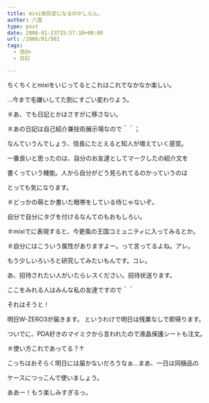 ```yaml
---
title: mixi依存症になるのかしらん。
author: 八雲
type: post
date: 2006-01-23T15:57:10+00:00
url: /2006/01/981
tags:
  - 信On
  - 日記

---
```

ちくちくとmixiをいじってるとこれはこれでなかなか楽しい。
  
…今まで毛嫌いしてた割にすごい変わりよう。
  
＃あ、でも日記とかはさすがに移さない。
  
＃あの日記は自己紹介兼技術展示場なので＾＾；

なんていうんでしょう、信長にたとえると知人が増えていく感覚。
  
一番良いと思ったのは、自分のお友達としてマークしたの紹介文を
  
書くっていう機能。人から自分がどう見られてるのかっていうのは
  
とっても気になります。
  
＃どっかの萌とか書いた眼帯をしている侍じゃないぞ。

自分で自分にタグを付けるなんてのもおもしろい。
  
＃mixiでに表現すると、今更風の王国コミュニティに入ってみるとか。
  
＃自分にはこういう属性がありますよー。って言ってるよね。アレ。
  
もう少しいろいろと研究してみたいもんです。コレ。
  
あ、招待されたい人がいたらレスください。招待状送ります。
  
ここをみれる人はみんな私の友達ですので＾＾

それはそうと！
  
明日W-ZERO3が届きます。 というわけで明日は残業なしで即帰ります。
  
ついでに、PDA好きのマイミクから言われたので液晶保護シートも注文。
  
＃使い方これであってる？↑
  
こっちはおそらく明日には届かないだろうなぁ…まあ、一日は同梱品の
  
ケースにつっこんで使いましょう。

ああー！もう楽しみすぎるっ。
